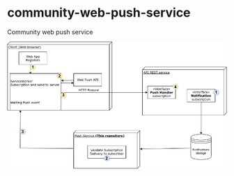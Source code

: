 # community-web-push-service
Community web push service

<div align="center">
    <img src="https://raw.githubusercontent.com/juanbautista0/community-web-push-service/main/src/assets/img/architectural_drawing_.png" alt="architectural_drawing"/>
</div>
